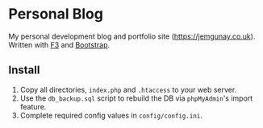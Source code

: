 # Personal Blog

My personal development blog and portfolio site (https://jemgunay.co.uk). Written with [F3](https://fatfreeframework.com) and [Bootstrap](https://getbootstrap.com).

## Install

1) Copy all directories, `index.php` and `.htaccess` to your web server.
1) Use the `db_backup.sql` script to rebuild the DB via `phpMyAdmin`'s import feature.
1) Complete required config values in `config/config.ini`.